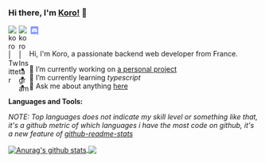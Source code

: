 ### Hi there, I'm [Koro!](https://krbk.dev) 👋

<a href="https://twitter.com/justekoro">
  <img align="left" alt="koro | Twitter" width="21px" src="https://raw.githubusercontent.com/anuraghazra/anuraghazra/master/assets/twitter.svg" />
</a>
<a href="https://instagram.com/justekoro">
  <img align="left" alt="koro | Instagram" width="21px" src="https://upload.wikimedia.org/wikipedia/commons/e/e7/Instagram_logo_2016.svg" />
</a>
<a href="https://discord.com/users/304541381798658048">
  <img align="left" alt="koro | Discord" width="21px" src="https://raw.githubusercontent.com/anuraghazra/anuraghazra/master/assets/discord.svg">
</a>
<br />
<br />

Hi, I'm Koro, a passionate backend web developer from France.

- 🔭 I’m currently working on [a personal project](https://ess.krk.dev)
- 🌱 I’m currently learning *typescript*
- 💬 Ask me about anything [here](https://github.com/korobaka/korobaka/issues)

**Languages and Tools:**  

*NOTE: Top languages does not indicate my skill level or something like that, it's a github metric of which languages i have the most code on github, it's a new feature of [github-readme-stats](https://github.com/anuraghazra/github-readme-stats)*


<a href="https://github.com/anuraghazra/github-readme-stats">
  <img align="center" src="https://github-readme-stats.vercel.app/api?username=justekoro&show_icons=true&include_all_commits=true&theme=material-palenight" alt="Anurag's github stats" />
</a>
<a href="https://github.com/anuraghazra/github-readme-stats">
  <img align="center" src="https://github-readme-stats.vercel.app/api/top-langs/?username=justekoro&layout=compact&theme=material-palenight" />
</a>
